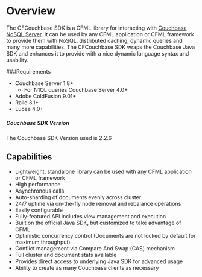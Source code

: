# Overview 

The CFCouchbase SDK is a CFML library for interacting with [Couchbase NoSQL Server](http://www.couchbase.com). It can be used by any CFML application or CFML framework to provide them with NoSQL, distributed caching, dynamic queries and many more capabilities. The CFCouchbase SDK wraps the Couchbase Java SDK and enhances it to provide with a nice dynamic language syntax and usability.

###Requirements

- Couchbase Server 1.8+
    - For N1QL queries Couchbase Server 4.0+ 
- Adobe ColdFusion 9.01+
- Railo 3.1+
- Lucee 4.0+

##### Couchbase SDK Version

The Couchbase SDK Version used is 2.2.6

## Capabilities 

- Lightweight, standalone library can be used with any CFML application or CFML framework
- High performance
- Asynchronous calls 
- Auto-sharding of documents evenly across cluster
- 24/7 uptime via on-the-fly node removal and rebalance operations   
- Easily configurable
- Fully-featured API includes view management and execution
- Built on the official Java SDK, but customized to take advantage of CFML
- Optimistic concurrency control (Documents are not locked by default for maximum throughput)
- Conflict management via Compare And Swap (CAS) mechanism
- Full cluster and document stats available
- Provides direct access to underlying Java SDK for advanced usage 
- Ability to create as many Couchbase clients as necessary